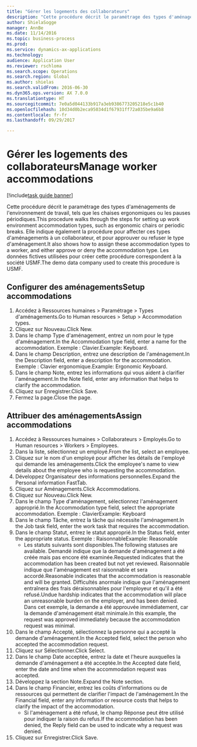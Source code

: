 ```yaml
--- 
title: "Gérer les logements des collaborateurs"
description: "Cette procédure décrit le paramétrage des types d'aménagements de l'environnement de travail, tels que les chaises ergonomiques ou les pauses périodiques."
author: ShielaSogge
manager: AnnBe
ms.date: 11/14/2016
ms.topic: business-process
ms.prod: 
ms.service: dynamics-ax-applications
ms.technology: 
audience: Application User
ms.reviewer: rschloma
ms.search.scope: Operations
ms.search.region: Global
ms.author: shielas
ms.search.validFrom: 2016-06-30
ms.dyn365.ops.version: AX 7.0.0
ms.translationtype: HT
ms.sourcegitcommit: 7e0a5d044133b917a3eb9386773205218e5c1b40
ms.openlocfilehash: 10d34d0b2eca95034d1f67931ff72a035be9a6b8
ms.contentlocale: fr-fr
ms.lasthandoff: 09/29/2017

---
```

# <a name="manage-worker-accommodations"></a><span data-ttu-id="17bd4-103">Gérer les logements des collaborateurs</span><span class="sxs-lookup"><span data-stu-id="17bd4-103">Manage worker accommodations</span></span>

[!include[task guide banner](../../../includes/task-guide-banner.md)]

<span data-ttu-id="17bd4-104">Cette procédure décrit le paramétrage des types d'aménagements de l'environnement de travail, tels que les chaises ergonomiques ou les pauses périodiques.</span><span class="sxs-lookup"><span data-stu-id="17bd4-104">This procedure walks through the steps for setting up work environment accommodation types, such as ergonomic chairs or periodic breaks.</span></span> <span data-ttu-id="17bd4-105">Elle indique également la procédure pour affecter ces types d'aménagements à un collaborateur, et pour approuver ou refuser le type d'aménagement.</span><span class="sxs-lookup"><span data-stu-id="17bd4-105">It also shows how to assign these accommodation types to a worker, and either approve or deny the accommodation type.</span></span> <span data-ttu-id="17bd4-106">Les données fictives utilisées pour créer cette procédure correspondent à la société USMF.</span><span class="sxs-lookup"><span data-stu-id="17bd4-106">The demo data company used to create this procedure is USMF.</span></span>


## <a name="setup-accommodations"></a><span data-ttu-id="17bd4-107">Configurer des aménagements</span><span class="sxs-lookup"><span data-stu-id="17bd4-107">Setup accommodations</span></span>
1. <span data-ttu-id="17bd4-108">Accédez à Ressources humaines > Paramétrage > Types d'aménagements.</span><span class="sxs-lookup"><span data-stu-id="17bd4-108">Go to Human resources > Setup > Accommodation types.</span></span>
2. <span data-ttu-id="17bd4-109">Cliquez sur Nouveau.</span><span class="sxs-lookup"><span data-stu-id="17bd4-109">Click New.</span></span>
3. <span data-ttu-id="17bd4-110">Dans le champ Type d'aménagement, entrez un nom pour le type d'aménagement.</span><span class="sxs-lookup"><span data-stu-id="17bd4-110">In the Accommodation type field, enter a name for the accommodation.</span></span> <span data-ttu-id="17bd4-111">Exemple : Clavier.</span><span class="sxs-lookup"><span data-stu-id="17bd4-111">Example: Keyboard.</span></span>
4. <span data-ttu-id="17bd4-112">Dans le champ Description, entrez une description de l'aménagement.</span><span class="sxs-lookup"><span data-stu-id="17bd4-112">In the Description field, enter a description for the accommodation.</span></span> <span data-ttu-id="17bd4-113">Exemple : Clavier ergonomique.</span><span class="sxs-lookup"><span data-stu-id="17bd4-113">Example: Ergonomic Keyboard.</span></span>
5. <span data-ttu-id="17bd4-114">Dans le champ Note, entrez les informations qui vous aident à clarifier l'aménagement.</span><span class="sxs-lookup"><span data-stu-id="17bd4-114">In the Note field, enter any information that helps to clarify the accommodation.</span></span>
6. <span data-ttu-id="17bd4-115">Cliquez sur Enregistrer.</span><span class="sxs-lookup"><span data-stu-id="17bd4-115">Click Save.</span></span>
7. <span data-ttu-id="17bd4-116">Fermez la page.</span><span class="sxs-lookup"><span data-stu-id="17bd4-116">Close the page.</span></span>

## <a name="assign-accommodations"></a><span data-ttu-id="17bd4-117">Attribuer des aménagements</span><span class="sxs-lookup"><span data-stu-id="17bd4-117">Assign accommodations</span></span>
1. <span data-ttu-id="17bd4-118">Accédez à Ressources humaines > Collaborateurs > Employés.</span><span class="sxs-lookup"><span data-stu-id="17bd4-118">Go to Human resources > Workers > Employees.</span></span>
2. <span data-ttu-id="17bd4-119">Dans la liste, sélectionnez un employé.</span><span class="sxs-lookup"><span data-stu-id="17bd4-119">From the list, select an employee.</span></span>
3. <span data-ttu-id="17bd4-120">Cliquez sur le nom d'un employé pour afficher les détails de l'employé qui demande les aménagements.</span><span class="sxs-lookup"><span data-stu-id="17bd4-120">Click the employee's name to view details about the employee who is requesting the accommodation.</span></span>
4. <span data-ttu-id="17bd4-121">Développez Organisateur des informations personnelles.</span><span class="sxs-lookup"><span data-stu-id="17bd4-121">Expand the Personal information FastTab.</span></span>
5. <span data-ttu-id="17bd4-122">Cliquez sur Aménagements.</span><span class="sxs-lookup"><span data-stu-id="17bd4-122">Click Accommodations.</span></span>
6. <span data-ttu-id="17bd4-123">Cliquez sur Nouveau.</span><span class="sxs-lookup"><span data-stu-id="17bd4-123">Click New.</span></span>
7. <span data-ttu-id="17bd4-124">Dans le champ Type d'aménagement, sélectionnez l'aménagement approprié.</span><span class="sxs-lookup"><span data-stu-id="17bd4-124">In the Accommodation type field, select the appropriate accommodation.</span></span> <span data-ttu-id="17bd4-125">Exemple : Clavier</span><span class="sxs-lookup"><span data-stu-id="17bd4-125">Example: Keyboard</span></span>
8. <span data-ttu-id="17bd4-126">Dans le champ Tâche, entrez la tâche qui nécessite l'aménagement.</span><span class="sxs-lookup"><span data-stu-id="17bd4-126">In the Job task field, enter the work task that requires the accommodation.</span></span>
9. <span data-ttu-id="17bd4-127">Dans le champ Statut, entrez le statut approprié.</span><span class="sxs-lookup"><span data-stu-id="17bd4-127">In the Status field, enter the appropriate status.</span></span> <span data-ttu-id="17bd4-128">Exemple : Raisonnable</span><span class="sxs-lookup"><span data-stu-id="17bd4-128">Example: Reasonable</span></span>
    * <span data-ttu-id="17bd4-129">Les statuts suivants sont disponibles.</span><span class="sxs-lookup"><span data-stu-id="17bd4-129">The following statuses are available.</span></span> <span data-ttu-id="17bd4-130">Demandé indique que la demande d'aménagement a été créée mais pas encore été examinée.</span><span class="sxs-lookup"><span data-stu-id="17bd4-130">Requested indicates that the accommodation has been created but not yet reviewed.</span></span> <span data-ttu-id="17bd4-131">Raisonnable indique que l'aménagement est raisonnable et sera accordé.</span><span class="sxs-lookup"><span data-stu-id="17bd4-131">Reasonable indicates that the accommodation is reasonable and will be granted.</span></span> <span data-ttu-id="17bd4-132">Difficultés anormale indique que l'aménagement entraînera des frais déraisonnables pour l'employeur et qu'il a été refusé.</span><span class="sxs-lookup"><span data-stu-id="17bd4-132">Undue hardship indicates that the accommodation will place an unreasonable burden on the employer, and has been denied.</span></span> <span data-ttu-id="17bd4-133">Dans cet exemple, la demande a été approuvée immédiatement, car la demande d'aménagement était minimale.</span><span class="sxs-lookup"><span data-stu-id="17bd4-133">In this example, the request was approved immediately because the accommodation request was minimal.</span></span>  
10. <span data-ttu-id="17bd4-134">Dans le champ Accepté, sélectionnez la personne qui a accepté la demande d'aménagement.</span><span class="sxs-lookup"><span data-stu-id="17bd4-134">In the Accepted field, select the person who accepted the accommodation request.</span></span>
11. <span data-ttu-id="17bd4-135">Cliquez sur Sélectionner.</span><span class="sxs-lookup"><span data-stu-id="17bd4-135">Click Select.</span></span>
12. <span data-ttu-id="17bd4-136">Dans le champ Date acceptée, entrez la date et l'heure auxquelles la demande d'aménagement a été acceptée.</span><span class="sxs-lookup"><span data-stu-id="17bd4-136">In the Accepted date field, enter the date and time when the accommodation request was accepted.</span></span>
13. <span data-ttu-id="17bd4-137">Développez la section Note.</span><span class="sxs-lookup"><span data-stu-id="17bd4-137">Expand the Note section.</span></span>
14. <span data-ttu-id="17bd4-138">Dans le champ Financier, entrez les coûts d'informations ou de ressources qui permettent de clarifier l'impact de l'aménagement.</span><span class="sxs-lookup"><span data-stu-id="17bd4-138">In the Financial field, enter any information or resource costs that helps to clarify the impact of the accommodation.</span></span>
    * <span data-ttu-id="17bd4-139">Si l'aménagement a été refusé, le champ Réponse peut être utilisé pour indiquer la raison du refus.</span><span class="sxs-lookup"><span data-stu-id="17bd4-139">If the accommodation has been denied, the Reply field can be used to indicate why a request was denied.</span></span>  
15. <span data-ttu-id="17bd4-140">Cliquez sur Enregistrer.</span><span class="sxs-lookup"><span data-stu-id="17bd4-140">Click Save.</span></span>



